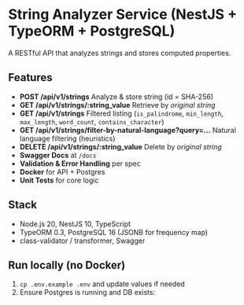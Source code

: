 # String Analyzer Service (NestJS + TypeORM + PostgreSQL)

A RESTful API that analyzes strings and stores computed properties.

## Features
- **POST /api/v1/strings** Analyze & store string (id = SHA-256)
- **GET /api/v1/strings/:string_value** Retrieve by *original string*
- **GET /api/v1/strings** Filtered listing (`is_palindrome`, `min_length`, `max_length`, `word_count`, `contains_character`)
- **GET /api/v1/strings/filter-by-natural-language?query=...** Natural language filtering (heuristics)
- **DELETE /api/v1/strings/:string_value** Delete by *original string*
- **Swagger Docs** at `/docs`
- **Validation & Error Handling** per spec
- **Docker** for API + Postgres
- **Unit Tests** for core logic

## Stack
- Node.js 20, NestJS 10, TypeScript
- TypeORM 0.3, PostgreSQL 16 (JSONB for frequency map)
- class-validator / transformer, Swagger

## Run locally (no Docker)
1. `cp .env.example .env` and update values if needed
2. Ensure Postgres is running and DB exists: